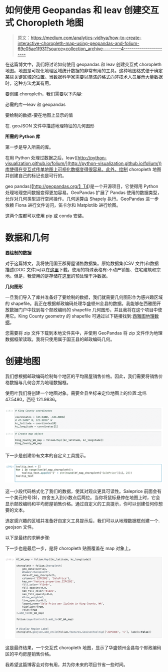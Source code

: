 # 如何使用 Geopandas 和 leav 创建交互式 Choropleth 地图

> 原文：<https://medium.com/analytics-vidhya/how-to-create-interactive-choropleth-map-using-geopandas-and-folium-69e05ae1f931?source=collection_archive---------4----------------------->

在这篇博文中，我们将讨论如何使用 geopandas 和 leav 创建交互式 choropleth 地图。地图是可视化地理区域统计数据的非常有用的工具。这种地图格式便于确定某些关键区域的位置。当数据科学家需要以简洁的格式向非技术人员展示大量数据时，这种方法尤其有用。

要创建 choropleth，我们需要以下内容:

必需的库—leav 和 geopandas

要绘制的数据-要在地图上显示的值

在. geoJSON 文件中描述地理特征的几何图形

**所需的 Python 库**

第一步是导入所需的库。

在用 Python 处理过数据之后，leav([http://python-visualization.github.io/folium/](http://python-visualization.github.io/folium/))库使得在交互式传单地图上可视化数据变得很容易。此外，绘制 choropleth 地图并创建自己的标记也是可行的。

geo pandas(【http://geopandas.org/】T4)是一个开源项目，它使得用 Python 处理地理空间数据变得更加容易。GeoPandas 扩展了 Pandas 使用的数据类型，允许对几何类型进行空间操作。几何运算由 Shapely 执行。GeoPandas 进一步依赖 Fiona 进行文件访问，笛卡尔和 Matplotlib 进行绘图。

这两个库都可以使用 pip 或 conda 安装。

# 数据和几何

**要绘制的数据**

对于这篇博文，我将使用国王郡房屋销售数据集。原始数据集(CSV 文件)和数据描述(DOC 文件)可以在[这里](https://info.kingcounty.gov/assessor/DataDownload/default.aspx)下载。使用的特殊表格有:不动产销售、住宅建筑和宗地。但是，我使用的是存储在[这里](https://github.com/angelicacodes/phase_2_project_chicago-sf-seattle-ds-082420/blob/master/data/clean/KingCountyHousingData.csv)的预处理干净数据。

**几何图形**

一旦我们导入了库并准备好了要绘制的数据，我们就需要几何图形作为感兴趣区域的 shapefile。我正在根据邮政编码处理华盛顿州金县的数据。我能够在西雅图开放数据门户中找到每个邮政编码的 shapefile 几何图形，并且我将在这个项目中使用它。King County geometry 的 shapefile 可通过以下链接找到:[西雅图地理数据](https://data-seattlecitygis.opendata.arcgis.com/datasets/83fc2e72903343aabff6de8cb445b81c_2)。

您需要将 zip 文件下载到本地文件夹中，并使用 GeoPandas 将 zip 文件作为地理数据框架读取。我将只使用属于国王县的邮政编码几何。

# **创建地图**

我们想根据邮政编码绘制每个地区的平均房屋销售价格。因此，我们需要将销售价格数据与几何合并为地理数据框。

使用叶我们将创建一个地图对象。需要金县坐标来定位地图上的位置:北纬 47.5480，西经 121.9836。

![](img/ba685cd24411d05d2182dd99db218990.png)

下一步是创建带有文本的自定义工具提示。

![](img/8efc32dac8dd762d40309d624fcaa2e7.png)

这一小段代码格式化了我们的数据，使其对观众更具可读性。Saleprice 前面会有一个美元符号($)，四舍五入到小数点后两位。当你将鼠标悬停在地图上时，它会显示邮政编码和平均房屋销售价格。通过自定义的工具提示，你可以创建任何你想要的文本。

选定感兴趣的区域并准备好自定义工具提示后，我们可以从地理数据框创建一个. geojson 文件。

以下是最终的求解步骤:

下一步也是最后一步，是将 choropleth 贴图覆盖在 map 对象上。

![](img/fd31648bd55b921a9f8f5aaf6e497207.png)

这是最终结果，一个交互式 choropleth 地图，显示了华盛顿州金县每个邮政编码区的平均房屋销售价格。

我希望这篇博客会对你有用，并为你未来的项目节省一些时间。